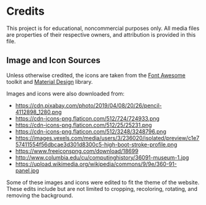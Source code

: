 # Credits

This project is for educational, noncommercial purposes only.
All media files are properties of their respective owners, and attribution is provided in this file.

## Image and Icon Sources

Unless otherwise credited, the icons are taken from the [Font Awesome](https://fontawesome.com/) toolkit and [Material Design](https://developers.google.com/fonts/docs/material_icons) library.

Images and icons were also downloaded from:

-   https://cdn.pixabay.com/photo/2019/04/08/20/26/pencil-4112898_1280.png
-   https://cdn-icons-png.flaticon.com/512/724/724933.png
-   https://cdn-icons-png.flaticon.com/512/25/25231.png
-   https://cdn-icons-png.flaticon.com/512/3248/3248796.png
-   https://images.vexels.com/media/users/3/236020/isolated/preview/c1e757411554f56dbcae3d301d8300c5-high-boot-stroke-profile.png
-   https://www.freeiconspng.com/download/18699
-   http://www.columbia.edu/cu/computinghistory/36091-museum-1.jpg
-   https://upload.wikimedia.org/wikipedia/commons/9/9e/360-91-panel.jpg

Some of these images and icons were edited to fit the theme of the website.
These edits include but are not limited to cropping, recoloring, rotating, and removing the background.
